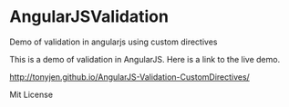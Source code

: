 # AngularJSValidation
Demo of validation in angularjs using custom directives

This is a demo of validation in AngularJS.  Here is a link to the live demo.

http://tonyjen.github.io/AngularJS-Validation-CustomDirectives/

Mit License
